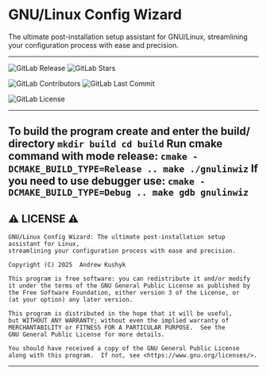 # GNU/Linux Config Wizard

The ultimate post-installation setup assistant for GNU/Linux, streamlining your configuration process with ease and precision.

---

![GitLab Release](https://img.shields.io/gitlab/v/release/git-user-cpp%2Fgnu_linux_config_wizard?display_name=release&date_order_by=released_at&style=flat-square&logo=gitlab)
![GitLab Stars](https://img.shields.io/gitlab/stars/git-user-cpp%2Fgnu_linux_config_wizard?style=flat-square&logo=gitlab)

![GitLab Contributors](https://img.shields.io/gitlab/contributors/git-user-cpp%2Fgnu_linux_config_wizard?style=flat-square&logo=gitlab) ![GitLab Last Commit](https://img.shields.io/gitlab/last-commit/git-user-cpp%2Fgnu_linux_config_wizard?style=flat-square&logo=gitlab)

![GitLab License](https://img.shields.io/gitlab/license/git-user-cpp%2Fgnu_linux_config_wizard?style=flat-square&logo=gitlab)

---
To build the program create and enter the build/ directory
    ```
    mkdir build
    cd build
    ```
Run cmake command with mode release:
    ```
    cmake -DCMAKE_BUILD_TYPE=Release ..
    make
    ./gnulinwiz
    ```
If you need to use debugger use:
    ```
    cmake -DCMAKE_BUILD_TYPE=Debug ..
    make
    gdb gnulinwiz
    ```
---

## ⚠️ LICENSE ⚠️

    GNU/Linux Config Wizard: The ultimate post-installation setup assistant for Linux,
    streamlining your configuration process with ease and precision.

    Copyright (C) 2025  Andrew Kushyk

    This program is free software: you can redistribute it and/or modify
    it under the terms of the GNU General Public License as published by
    the Free Software Foundation, either version 3 of the License, or
    (at your option) any later version.

    This program is distributed in the hope that it will be useful,
    but WITHOUT ANY WARRANTY; without even the implied warranty of
    MERCHANTABILITY or FITNESS FOR A PARTICULAR PURPOSE.  See the
    GNU General Public License for more details.

    You should have received a copy of the GNU General Public License
    along with this program.  If not, see <https://www.gnu.org/licenses/>.

---
